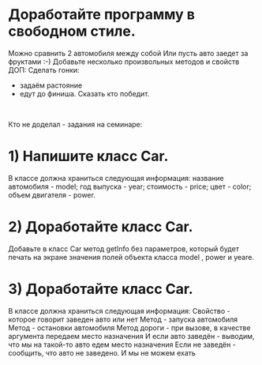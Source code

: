 # Доработайте программу в свободном стиле.
Можно сравнить 2 автомобиля между собой
Или пусть авто заедет за фруктами :-)
Добавьте несколько произвольных методов и свойств
<br>
ДОП: Сделать гонки:
- задаём растояние
- едут до финиша.
Сказать кто победит.
<br>

Кто не доделал - задания на семинаре:
# 1) Напишите класс Car.
В классе должна храниться следующая информация:
название автомобиля - model;
год выпуска - year;
стоимость - price;
цвет - color;
объем двигателя - power.
<br>

# 2) Доработайте класс Car.
Добавьте в класс Car метод getInfo без параметров, который будет печать на экране значения полей объекта класса model , power и yeare.
<br>

# 3) Доработайте класс Car.
В классе должна храниться следующая информация:
Свойство - которое говорит заведен авто или нет
Метод - запуска автомобиля
Метод - остановки автомобиля
Метод дороги - при вызове, в качестве аргумента передаем место назначения
И если авто заведён - выводим, что мы на такой-то авто едем место назначения
Если не заведён - сообщить, что авто не заведено. И мы не можем ехать

